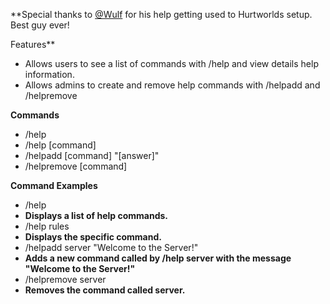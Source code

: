 **Special thanks to [@Wulf](http://oxidemod.org/members/1115/) for his help getting used to Hurtworlds setup. Best guy ever!


Features**


* Allows users to see a list of commands with /help and view details help information.
* Allows admins to create and remove help commands with /helpadd and /helpremove


**Commands**


* /help
* /help [command]
* /helpadd [command] "[answer]"
* /helpremove [command]


**Command Examples**


* /help
* **Displays a list of help commands.**
* /help rules
* **Displays the specific command.**
* /helpadd server "Welcome to the Server!"
* **Adds a new command called by /help server with the message "Welcome to the Server!"**
* /helpremove server
* **Removes the command called server.**